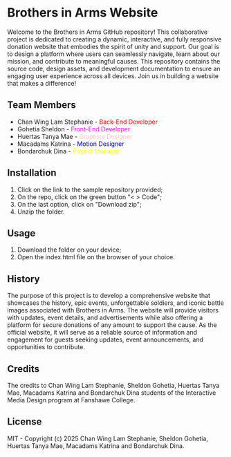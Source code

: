 # Brothers in Arms Website

Welcome to the Brothers in Arms GitHub repository! This collaborative project is dedicated to creating a dynamic, interactive, and fully responsive donation website that embodies the spirit of unity and support. Our goal is to design a platform where users can seamlessly navigate, learn about our mission, and contribute to meaningful causes. This repository contains the source code, design assets, and development documentation to ensure an engaging user experience across all devices. Join us in building a website that makes a difference!

## Team Members

- Chan Wing Lam Stephanie - <span style="color: Red;">Back-End Developer</span>
- Gohetia Sheldon - <span style="color: Magenta;">Front-End Developer</span>
- Huertas Tanya Mae - <span style="color: pink;">Graphics Designer</span>
- Macadams Katrina - <span style="color: blue;">Motion Designer</span>
- Bondarchuk Dina - <span style="color: yellow;">Project Manager</span>

## Installation

1. Click on the link to the sample repository provided;
2. On the repo, click on the green button "< > Code";
3. On the last option, click on "Download zip";
4. Unzip the folder.

## Usage

1. Download the folder on your device;
2. Open the index.html file on the browser of your choice.

## History

The purpose of this project is to develop a comprehensive website that showcases the history, epic events, unforgettable soldiers, and iconic battle images associated with Brothers in Arms. The website will provide visitors with updates, event details, and advertisements while also offering a platform for secure donations of any amount to support the cause. As the official website, it will serve as a reliable source of information and engagement for guests seeking updates, event announcements, and opportunities to contribute.

## Credits

The credits to Chan Wing Lam Stephanie, Sheldon Gohetia, Huertas Tanya Mae, Macadams Katrina and Bondarchuk Dina students of the Interactive Media Design program at Fanshawe College.

## License

MIT - Copyright (c) 2025 Chan Wing Lam Stephanie, Sheldon Gohetia, Huertas Tanya Mae, Macadams Katrina and Bondarchuk Dina.
